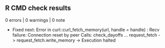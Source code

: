 ## R CMD check results

0 errors | 0 warnings | 0 note

* Fixed next:
Error in curl::curl_fetch_memory(url, handle = handle) :
  Recv failure: Connection reset by peer
Calls: check_dayoffs ... request_fetch -> request_fetch.write_memory -> <Anonymous>
Execution halted
